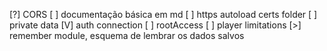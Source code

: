 [?] CORS
[ ] documentação básica em md
[ ] https autoload certs folder
[ ] private data
[V] auth connection
[ ] rootAccess
[ ] player limitations
[>] remember module, esquema de lembrar os dados salvos
